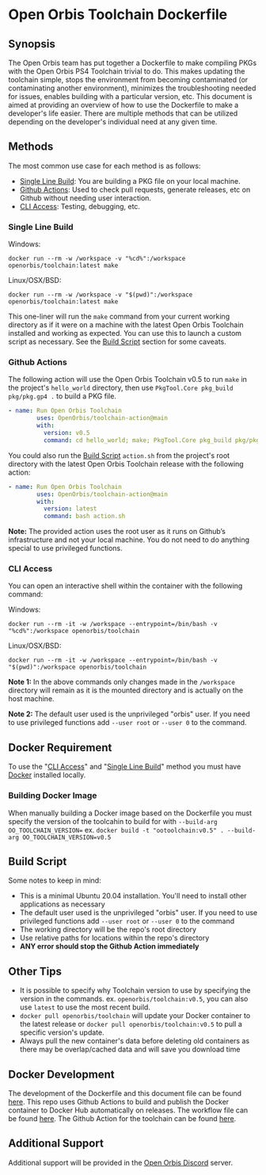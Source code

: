 # Open Orbis Toolchain Dockerfile

## Synopsis

The Open Orbis team has put together a Dockerfile to make compiling PKGs with the Open Orbis PS4 Toolchain trivial to do. This makes updating the toolchain simple, stops the environment from becoming contaminated (or contaminating another environment), minimizes the troubleshooting needed for issues, enables building with a particular version, etc. This document is aimed at providing an overview of how to use the Dockerfile to make a developer's life easier. There are multiple methods that can be utilized depending on the developer's individual need at any given time.

## Methods

The most common use case for each method is as follows:

- [Single Line Build]: You are building a PKG file on your local machine.
- [Github Actions]: Used to check pull requests, generate releases, etc on Github without needing user interaction.
- [CLI Access]: Testing, debugging, etc.

### Single Line Build

Windows:

```shell
docker run --rm -w /workspace -v "%cd%":/workspace openorbis/toolchain:latest make
```

Linux/OSX/BSD:

```shell
docker run --rm -w /workspace -v "$(pwd)":/workspace openorbis/toolchain:latest make
```

This one-liner will run the `make` command from your current working directory as if it were on a machine with the latest Open Orbis Toolchain installed and working as expected. You can use this to launch a custom script as necessary. See the [Build Script] section for some caveats.

### Github Actions

The following action will use the Open Orbis Toolchain v0.5 to run `make` in the project's `hello_world` directory, then use `PkgTool.Core pkg_build pkg/pkg.gp4 .` to build a PKG file.

```yml
- name: Run Open Orbis Toolchain
        uses: OpenOrbis/toolchain-action@main
        with:
          version: v0.5
          command: cd hello_world; make; PkgTool.Core pkg_build pkg/pkg.gp4 .
```

You could also run the [Build Script] `action.sh` from the project's root directory with the latest Open Orbis Toolchain release with the following action:

```yml
- name: Run Open Orbis Toolchain
        uses: OpenOrbis/toolchain-action@main
        with:
          version: latest
          command: bash action.sh
```

**Note:** The provided action uses the root user as it runs on Github’s infrastructure and not your local machine. You do not need to do anything special to use privileged functions.

### CLI Access

You can open an interactive shell within the container with the following command:

Windows:

```shell
docker run --rm -it -w /workspace --entrypoint=/bin/bash -v "%cd%":/workspace openorbis/toolchain
```

Linux/OSX/BSD:

```shell
docker run --rm -it -w /workspace --entrypoint=/bin/bash -v "$(pwd)":/workspace openorbis/toolchain
```

**Note 1:** In the above commands only changes made in the `/workspace` directory will remain as it is the mounted directory and is actually on the host machine.

**Note 2:** The default user used is the unprivileged "orbis" user. If you need to use privileged functions add `--user root` or `--user 0` to the command.

## Docker Requirement

To use the "[CLI Access]" and "[Single Line Build]" method you must have [Docker] installed locally.

### Building Docker Image

When manually building a Docker image based on the Dockerfile you must specify the version of the toolcahin to build for with `--build-arg OO_TOOLCHAIN_VERSION=` ex. `docker build -t "ootoolchain:v0.5" . --build-arg OO_TOOLCHAIN_VERSION=v0.5`

## Build Script

Some notes to keep in mind:

- This is a minimal Ubuntu 20.04  installation. You'll need to install other applications as necessary
- The default user used is the unprivileged "orbis" user. If you need to use privileged functions add `--user root` or `--user 0` to the command
- The working directory will be the repo's root directory
- Use relative paths for locations within the repo's directory
- **ANY error should stop the Github Action immediately**

## Other Tips

- It is possible to specify why Toolchain version to use by specifying the version in the commands. ex. `openorbis/toolchain:v0.5`, you can also use `latest` to use the most recent build.
- `docker pull openorbis/toolchain` will update your Docker container to the latest release or `docker pull openorbis/toolchain:v0.5` to pull a specific version's update.
- Always pull the new container's data before deleting old containers as there may be overlap/cached data and will save you download time

## Docker Development

The development of the Dockerfile and this document file can be found [here](https://github.com/OpenOrbis/OpenOrbis-PS4-Toolchain/). This repo uses Github Actions to build and publish the Docker container to Docker Hub automatically on releases. The workflow file can be found [here](https://github.com/OpenOrbis/OpenOrbis-PS4-Toolchain/tree/master/.github/workflows/docker.yml). The Github Action for the toolchain can be found [here](https://github.com/OpenOrbis/toolchain-action).

## Additional Support

Additional support will be provided in the [Open Orbis Discord] server.

[//]: # (These are reference links used in the body of this note and get stripped out when the markdown processor does its job. There is no need to format nicely because it shouldn't be seen. Thanks SO - http://stackoverflow.com/questions/4823468/store-comments-in-markdown-syntax)

   [Synopsis]: <#synopsis>
   [Methods]: <#methods>
   [Single Line Build]: <#single-line-build>
   [Github Actions]: <#github-actions>
   [CLI Access]: <#cli-access>
   [Docker Requirement]: <#docker-requirement>
   [Building Docker Image]: <#building-docker-image>
   [Build Script]: <#build-script>
   [Other Tips]: <#other-tips>
   [Docker Development]: <#docker-development>
   [Additional Support]: <#additional-support>

   [Docker]: <https://www.docker.com/>
   [Open Orbis Discord]: <https://discord.com/invite/GQr8ydn>
